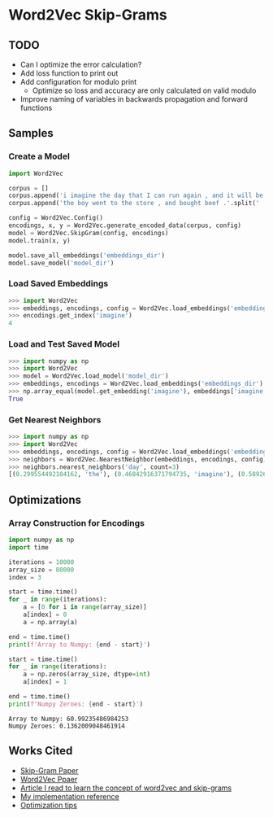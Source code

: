 # Word2Vec Skip-Grams

## TODO

* Can I optimize the error calculation?
* Add loss function to print out
* Add configuration for modulo print
    * Optimize so loss and accuracy are only calculated on valid modulo
* Improve naming of variables in backwards propagation and forward functions

## Samples

### Create a Model

```python
import Word2Vec

corpus = []
corpus.append('i imagine the day that I can run again , and it will be brilliant .'.split(' '))
corpus.append('the boy went to the store , and bought beef .'.split(' '))

config = Word2Vec.Config()
encodings, x, y = Word2Vec.generate_encoded_data(corpus, config)
model = Word2Vec.SkipGram(config, encodings)
model.train(x, y)

model.save_all_embeddings('embeddings_dir')
model.save_model('model_dir')
```

### Load Saved Embeddings

```python
>>> import Word2Vec
>>> embeddings, encodings, config = Word2Vec.load_embeddings('embeddings_dir')
>>> encodings.get_index('imagine')
4
```

### Load and Test Saved Model

```python
>>> import numpy as np
>>> import Word2Vec
>>> model = Word2Vec.load_model('model_dir')
>>> embeddings, encodings = Word2Vec.load_embeddings('embeddings_dir')
>>> np.array_equal(model.get_embedding('imagine'), embeddings['imagine'])
True
```

### Get Nearest Neighbors

```python
>>> import numpy as np
>>> import Word2Vec
>>> embeddings, encodings, config = Word2Vec.load_embeddings('embeddings_dir')
>>> neighbors = Word2Vec.NearestNeighbor(embeddings, encodings, config)
>>> neighbors.nearest_neighbors('day', count=3)
[(0.299554492104162, 'the'), (0.46842916371794735, 'imagine'), (0.5892674981281726, 'went')]
```

## Optimizations

### Array Construction for Encodings

```python
import numpy as np
import time

iterations = 10000
array_size = 80000
index = 3

start = time.time()
for _ in range(iterations):
    a = [0 for i in range(array_size)]
    a[index] = 0
    a = np.array(a)

end = time.time()
print(f'Array to Numpy: {end - start}')

start = time.time()
for _ in range(iterations):
    a = np.zeros(array_size, dtype=int)
    a[index] = 1

end = time.time()
print(f'Numpy Zeroes: {end - start}')
```

```
Array to Numpy: 60.99235486984253
Numpy Zeroes: 0.1362009048461914
```

## Works Cited

* [Skip-Gram Paper](https://arxiv.org/pdf/1301.3781.pdf%5D)
* [Word2Vec Ppaer](https://papers.nips.cc/paper/5021-distributed-representations-of-words-and-phrases-and-their-compositionality.pdf)
* [Article I read to learn the concept of word2vec and skip-grams](https://towardsdatascience.com/learn-word2vec-by-implementing-it-in-tensorflow-45641adaf2ac)
* [My implementation reference](https://towardsdatascience.com/an-implementation-guide-to-word2vec-using-numpy-and-google-sheets-13445eebd281)
* [Optimization tips](https://rare-technologies.com/word2vec-in-python-part-two-optimizing/)